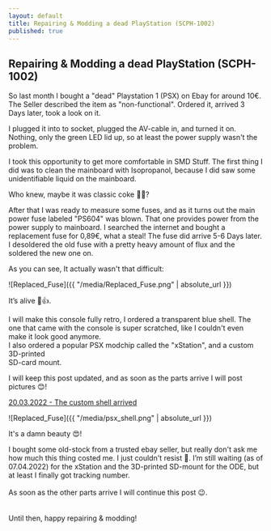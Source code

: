 ```yaml
---
layout: default
title: Repairing & Modding a dead PlayStation (SCPH-1002)
published: true
---
```

## Repairing & Modding a dead PlayStation (SCPH-1002)


So last month I bought a "dead" Playstation 1 (PSX) on Ebay for around 10€. The Seller described the item as "non-functional". Ordered it, arrived 3 Days later, took a look on it.

I plugged it into to socket, plugged the AV-cable in, and turned it on.
Nothing, only the green LED lid up, so at least the power supply wasn't the problem.

I took this opportunity to get more comfortable in SMD Stuff. The first thing I did was to clean the mainboard with Isopropanol, because I did saw some unidentifiable liquid on the mainboard.

Who knew, maybe it was classic coke 🤷‍♂️?

After that I was ready to measure some fuses, and as it turns out the main power fuse labeled "PS604" was blown. That one provides power from the power supply to mainboard. I searched the internet and bought a replacement fuse for 0,89€, what a steal! The fuse did arrive 5-6 Days later.   
I desoldered the old fuse with a pretty heavy amount of flux and the soldered the new one on. 

As you can see, It actually wasn't that difficult:

![Replaced_Fuse]({{ "/media/Replaced_Fuse.png" | absolute_url }})

It’s alive 🤖👍.

I will make this console fully retro, I ordered a transparent blue shell. The one that came with the console is super scratched, like I couldn't even make it look good anymore.  
I also ordered a popular PSX modchip called the "xStation", and a custom 3D-printed <br>SD-card mount.

I will keep this post updated, and as soon as the parts arrive I will post pictures 😊!

<u>20.03.2022 - The custom shell arrived </u>

![Replaced_Fuse]({{ "/media/psx_shell.png" | absolute_url }})

It's a damn beauty 😍!

I bought some old-stock from a trusted ebay seller, but really don't ask me how much this thing costed me. I just couldn't resist 😬.  I’m still waiting (as of 07.04.2022) for the xStation and the 3D-printed SD-mount for the ODE, but at least I finally got tracking number.  
<br>
As soon as the other parts arrive I will continue this post 😉.
<br>
<br>
<br>
Until then, happy repairing & modding!
